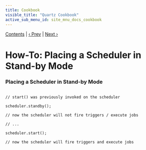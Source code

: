 ```yaml
---
title: Cookbook
visible_title: "Quartz Cookbook"
active_sub_menu_id: site_mnu_docs_cookbook
---
```

<div class="secNavPanel"><a href=".">Contents</a> | <a href="CreateScheduler.html">&lsaquo;&nbsp;Prev</a> | <a href="ShutdownScheduler.html">Next&nbsp;&rsaquo;</a></div>





# How-To: Placing a Scheduler in Stand-by Mode

### Placing a Scheduler in Stand-by Mode

<pre class="prettyprint highlight"><code class="language-java" data-lang="java">
// start() was previously invoked on the scheduler

scheduler.standby();

// now the scheduler will not fire triggers / execute jobs

// ...

scheduler.start();

// now the scheduler will fire triggers and execute jobs
</code></pre>
